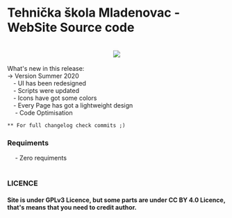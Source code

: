 # Tehnička škola Mladenovac - WebSite Source code

<br/>
<center>
<img src="https://tehnickaskola.edu.rs/ss1.PNG">
</center><br/>
What's new in this release: <br />
    -> Version Summer 2020<br />
        &emsp;- UI has been redesigned<br />
        &emsp;- Scripts were updated<br />
        &emsp;- Icons have got some colors<br />
        &emsp;- Every Page has got a lightweight design<br />
        &emsp; - Code Optimisation<br />


    ** For full changelog check commits ;)

<h3>Requiments</h3>
   &emsp; - Zero requiments
<br /><br />

<h3>LICENCE</h3>
<h4>
Site is under GPLv3 Licence, but some parts are under CC BY 4.0 Licence, that's means that you need to credit author.
</h4>

